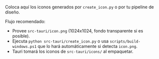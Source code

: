 Coloca aquí los iconos generados por `create_icon.py` o por tu pipeline de diseño.

Flujo recomendado:
- Provee `src-tauri/icon.png` (1024x1024, fondo transparente si es posible).
- Ejecuta `python src-tauri/create_icon.py` o usa `scripts/build-windows.ps1` que lo hará automáticamente si detecta `icon.png`.
- Tauri tomará los iconos de `src-tauri/icons/` al empaquetar.
